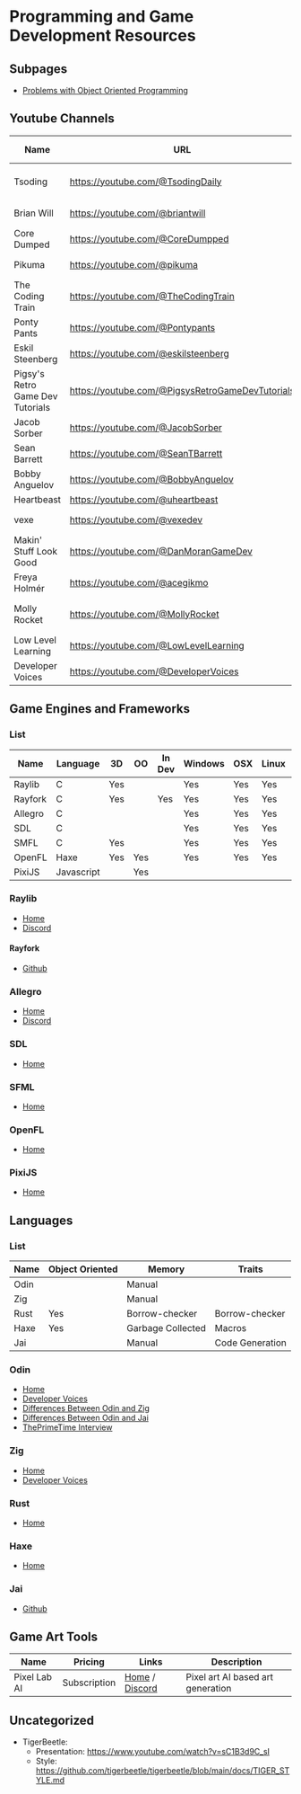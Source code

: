 # Programming and Game Development Resources

## Subpages

- [Problems with Object Oriented Programming](./Problems_With_Object_Oriented_Programming.md)

## Youtube Channels

| Name                             | URL                                              | Languages     | Type                            | Engine / Framework |
| -------------------------------- | ------------------------------------------------ | ------------- | ------------------------------- | ------------------ |
| Tsoding                          | https://youtube.com/@TsodingDaily                | C / Jai / Uxn | Game / Sandbox / Low Level      |                    |
| Brian Will                       | https://youtube.com/@briantwill                  | C / C# / Go   | Game / Sandbox                  | Unity              |
| Core Dumped                      | https://youtube.com/@CoreDumpped                 | Rust          | Algorithm                       |                    |
| Pikuma                           | https://youtube.com/@pikuma                      | C             | Game / Low Level                | OpenGL             |
| The Coding Train                 | https://youtube.com/@TheCodingTrain              | Javasscript   | Game / Sandbox / Algorithm      |                    |
| Ponty Pants                      | https://youtube.com/@Pontypants                  |               | Game                            | Unity              |
| Eskil Steenberg                  | https://youtube.com/@eskilsteenberg              | C             | Low Level                       |                    |
| Pigsy's Retro Game Dev Tutorials | https://youtube.com/@PigsysRetroGameDevTutorials | C             | Game / Homebrew                 | SGDK               |
| Jacob Sorber                     | https://youtube.com/@JacobSorber                 | C             | Low Level                       |                    |
| Sean Barrett                     | https://youtube.com/@SeanTBarrett                | C             | Low Level                       |                    |
| Bobby Anguelov                   | https://youtube.com/@BobbyAnguelov               |               | Game / Architecture             |                    |
| Heartbeast                       | https://youtube.com/@uheartbeast                 | GDScript      | Game                            | Godot              |
| vexe                             | https://youtube.com/@vexedev                     | C++ / C#      | Game                            | Unity / Unreal     |
| Makin' Stuff Look Good           | https://youtube.com/@DanMoranGameDev             | HLSL          | Game                            | Unity              |
| Freya Holmér                     | https://youtube.com/@acegikmo                    | HLSL          | Game                            | Unity              |
| Molly Rocket                     | https://youtube.com/@MollyRocket                 | C             | Game / Architecture / Low Level |                    |
| Low Level Learning               | https://youtube.com/@LowLevelLearning            | Varied        | Low Level                       |                    |
| Developer Voices                 | https://youtube.com/@DeveloperVoices             | Varied        | Languages                       |                    |

## Game Engines and Frameworks

### List

| Name    | Language   | 3D  | OO  | In Dev | Windows | OSX | Linux | Android | iOS | HTML5 |
| ------- | ---------- | --- | --- | ------ |-------- | --- | ----- | ------- | --- | ----- |
| Raylib  | C          | Yes |     |        | Yes     | Yes | Yes   | Yes     | Yes | Yes   |
| Rayfork | C          | Yes |     | Yes    | Yes     | Yes | Yes   | Yes     | Yes |       |
| Allegro | C          |     |     |        | Yes     | Yes | Yes   | Yes     | Yes |       |
| SDL     | C          |     |     |        | Yes     | Yes | Yes   | Yes     | Yes |       |
| SMFL    | C          | Yes |     |        | Yes     | Yes | Yes   |         |     |       |
| OpenFL  | Haxe       | Yes | Yes |        | Yes     | Yes | Yes   | Yes     | Yes | Yes   |
| PixiJS  | Javascript |     | Yes |        |         |     |       |         |     | Yes   |

### Raylib

- [Home](https://www.raylib.com)
- [Discord](https://discord.gg/raylib) 

#### Rayfork

- [Github](https://github.com/SasLuca/rayfork/tree/rayfork-0.9)

### Allegro

- [Home](https://liballeg.org)
- [Discord](https://discord.gg/Eucgp6FH)

### SDL

- [Home](https://www.libsdl.org)

### SFML

- [Home](https://www.sfml-dev.org)

### OpenFL

- [Home](https://www.openfl.org)

### PixiJS

- [Home](https://pixijs.com)

## Languages

### List

| Name | Object Oriented | Memory            | Traits          |
| ---- | --------------- | ----------------- | --------------- |
| Odin |                 | Manual            |                 |
| Zig  |                 | Manual            |                 |
| Rust | Yes             | Borrow-checker    | Borrow-checker  |
| Haxe | Yes             | Garbage Collected | Macros          |
| Jai  |                 | Manual            | Code Generation |

### Odin

- [Home](https://odin-lang.org)
- [Developer Voices](https://www.youtube.com/watch?v=aKYdj0f1iQI)
- [Differences Between Odin and Zig](https://www.youtube.com/watch?v=tgxtk2OeLwM)
- [Differences Between Odin and Jai](https://www.youtube.com/watch?v=M763xHjsPk4)
- [ThePrimeTime Interview](https://www.youtube.com/watch?v=nVa9mgRcVPs)

### Zig

- [Home](https://ziglang.org)
- [Developer Voices](https://www.youtube.com/watch?v=5_oqWE9otaE)

### Rust

- [Home](https://www.rust-lang.org)

### Haxe

- [Home](https://haxe.org)

### Jai

- [Github](https://github.com/BSVino/JaiPrimer/blob/master/JaiPrimer.md)

## Game Art Tools

| Name         | Pricing      | Links                                                                              | Description                       |
| ------------ | ------------ | ---------------------------------------------------------------------------------- | --------------------------------- |
| Pixel Lab AI | Subscription | [Home](https://www.pixellab.ai) / [Discord](https://discord.com/invite/pBeyTBF8T7) | Pixel art AI based art generation |

## Uncategorized

- TigerBeetle:
    - Presentation: https://www.youtube.com/watch?v=sC1B3d9C_sI
    - Style: https://github.com/tigerbeetle/tigerbeetle/blob/main/docs/TIGER_STYLE.md